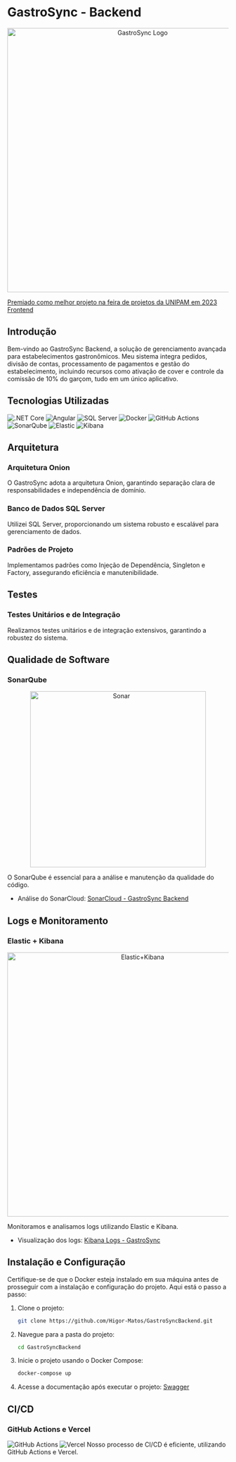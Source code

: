 # GastroSync - Backend

<p align="center">
  <img src="https://i.imgur.com/9bopGVU.png" alt="GastroSync Logo" width="600">
</p>

[Premiado como melhor projeto na feira de projetos da UNIPAM em 2023](https://youtu.be/3Smsd7WIpfQ)
[Frontend]([https://youtu.be/3Smsd7WIpfQ](https://github.com/Higor-Matos/GastroSyncFrontend))

## Introdução

Bem-vindo ao GastroSync Backend, a solução de gerenciamento avançada para estabelecimentos gastronômicos. Meu sistema integra pedidos, divisão de contas, processamento de pagamentos e gestão do estabelecimento, incluindo recursos como ativação de cover e controle da comissão de 10% do garçom, tudo em um único aplicativo.

## Tecnologias Utilizadas

![.NET Core](https://img.shields.io/badge/.NET-512BD4?style=for-the-badge&logo=dot-net&logoColor=white) 
![Angular](https://img.shields.io/badge/Angular-DD0031?style=for-the-badge&logo=angular&logoColor=white) 
![SQL Server](https://img.shields.io/badge/SQL%20Server-CC2927?style=for-the-badge&logo=microsoft-sql-server&logoColor=white) 
![Docker](https://img.shields.io/badge/Docker-2CA5E0?style=for-the-badge&logo=docker&logoColor=white) 
![GitHub Actions](https://img.shields.io/badge/github-2088FF?style=for-the-badge&logo=github-actions&logoColor=white) 
![SonarQube](https://img.shields.io/badge/sonarqube-4E9BCD?style=for-the-badge&logo=sonarqube&logoColor=white) 
![Elastic](https://img.shields.io/badge/Elasticsearch-3cbbb3?style=for-the-badge&logo=elasticsearch&logoColor=white) 
![Kibana](https://img.shields.io/badge/kibana-005571?style=for-the-badge&logo=kibana&logoColor=white)

## Arquitetura

### Arquitetura Onion
O GastroSync adota a arquitetura Onion, garantindo separação clara de responsabilidades e independência de domínio.

### Banco de Dados SQL Server
Utilizei SQL Server, proporcionando um sistema robusto e escalável para gerenciamento de dados.

### Padrões de Projeto
Implementamos padrões como Injeção de Dependência, Singleton e Factory, assegurando eficiência e manutenibilidade.

## Testes

### Testes Unitários e de Integração
Realizamos testes unitários e de integração extensivos, garantindo a robustez do sistema.

## Qualidade de Software

### SonarQube
<p align="center">
<img src="https://i.imgur.com/o1Zw7MD.png" alt="Sonar" width="400">
</p>

O SonarQube é essencial para a análise e manutenção da qualidade do código.

- Análise do SonarCloud: [SonarCloud - GastroSync Backend](https://sonarcloud.io/project/overview?id=Higor-Matos_GastroSyncBackend)

## Logs e Monitoramento

### Elastic + Kibana
<p align="center">
<img src="https://i.imgur.com/MgxCkL0.png" alt="Elastic+Kibana" width="600">
</p>  
Monitoramos e analisamos logs utilizando Elastic e Kibana.

- Visualização dos logs: [Kibana Logs - GastroSync](https://i.imgur.com/9WhW2Hk.png)

## Instalação e Configuração

Certifique-se de que o Docker esteja instalado em sua máquina antes de prosseguir com a instalação e configuração do projeto. Aqui está o passo a passo:

1. Clone o projeto:
   ```bash
   git clone https://github.com/Higor-Matos/GastroSyncBackend.git

2. Navegue para a pasta do projeto:
   ```bash
   cd GastroSyncBackend

3. Inicie o projeto usando o Docker Compose:
   ```bash
   docker-compose up

4. Acesse a documentação após executar o projeto: [Swagger](http://localhost:8080/swagger)

## CI/CD

### GitHub Actions e Vercel
![GitHub Actions](https://i.imgur.com/U8z54yK.png) ![Vercel](https://i.imgur.com/H4pBikz.png)
Nosso processo de CI/CD é eficiente, utilizando GitHub Actions e Vercel.




